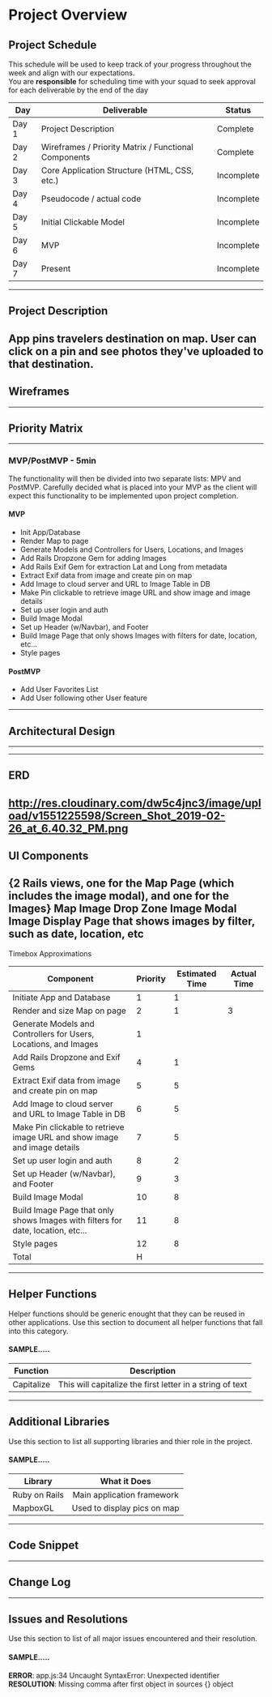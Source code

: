 # Project Overview


## Project Schedule

This schedule will be used to keep track of your progress throughout the week and align with our expectations.  
You are **responsible** for scheduling time with your squad to seek approval for each deliverable by the end of the day

|  Day | Deliverable | Status
|---|---| ---|
|Day 1| Project Description | Complete
|Day 2| Wireframes / Priority Matrix / Functional Components | Complete
|Day 3| Core Application Structure (HTML, CSS, etc.) | Incomplete
|Day 4| Pseudocode / actual code | Incomplete
|Day 5| Initial Clickable Model  | Incomplete
|Day 6| MVP | Incomplete
|Day 7| Present | Incomplete
---

## Project Description

App pins travelers destination on map. User can click on a pin and see photos they've uploaded to that destination.
---

## Wireframes
---

## Priority Matrix
---


### MVP/PostMVP - 5min

The functionality will then be divided into two separate lists: MPV and PostMVP.  Carefully decided what is placed into your MVP as the client will expect this functionality to be implemented upon project completion.  

#### MVP 

- Init App/Database
- Render Map to page
- Generate Models and Controllers for Users, Locations, and Images
- Add Rails Dropzone Gem for adding Images
- Add Rails Exif Gem for extraction Lat and Long from metadata
- Extract Exif data from image and create pin on map
- Add Image to cloud server and URL to Image Table in DB
- Make Pin clickable to retrieve image URL and show image and image details
- Set up user login and auth
- Build Image Modal
- Set up Header (w/Navbar), and Footer
- Build Image Page that only shows Images with filters for date, location, etc...
- Style pages

#### PostMVP 

- Add User Favorites List
- Add User following other User feature
---

## Architectural Design
---

---

## ERD
http://res.cloudinary.com/dw5c4jnc3/image/upload/v1551225598/Screen_Shot_2019-02-26_at_6.40.32_PM.png
---

## UI Components

{2 Rails views, one for the Map Page (which includes the image modal), and one for the Images}
Map
Image Drop Zone
Image Modal
Image Display Page that shows images by filter, such as date, location, etc
---

Timebox Approximations

| Component | Priority | Estimated Time | Actual Time |
|---|---| ---|---|
| Initiate App and Database| 1 | 1 ||
| Render and size Map on page| 2 | 1 | 3 |
| Generate Models and Controllers for Users, Locations, and Images| 1 |||
| Add Rails Dropzone and Exif Gems | 4 | 1 ||
| Extract Exif data from image and create pin on map | 5 | 5 ||
| Add Image to cloud server and URL to Image Table in DB | 6 | 5 ||
| Make Pin clickable to retrieve image URL and show image and image details | 7 | 5 ||
| Set up user login and auth | 8 | 2 ||
| Set up Header (w/Navbar), and Footer | 9 | 3 ||
| Build Image Modal | 10 | 8 | |
| Build Image Page that only shows Images with filters for date, location, etc...| 11 | 8 ||
| Style pages| 12 | 8 | |
| Total | H | |  | 
---

## Helper Functions
Helper functions should be generic enought that they can be reused in other applications. Use this section to document all helper functions that fall into this category.

#### SAMPLE.....
| Function | Description | 
| --- | :---: |  
| Capitalize | This will capitalize the first letter in a string of text | 
----
## Additional Libraries
 Use this section to list all supporting libraries and thier role in the project. 
 
 #### SAMPLE.....
| Library | What it Does | 
| --- | :---: |  
| Ruby on Rails | Main application framework | 
| MapboxGL | Used to display pics on map | 

---
## Code Snippet

  
---


## Change Log
  

---




## Issues and Resolutions
 Use this section to list of all major issues encountered and their resolution.

#### SAMPLE.....
**ERROR**: app.js:34 Uncaught SyntaxError: Unexpected identifier                                
**RESOLUTION**: Missing comma after first object in sources {} object
